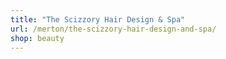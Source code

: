 ```yaml
---
title: "The Scizzory Hair Design & Spa"
url: /merton/the-scizzory-hair-design-and-spa/
shop: beauty
---
```

